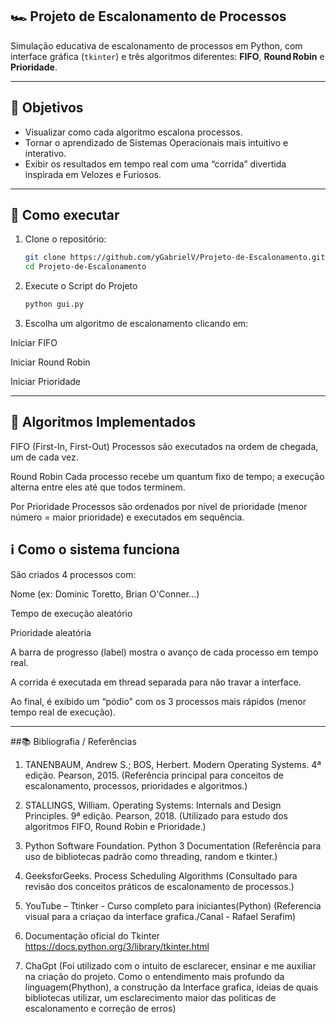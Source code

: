 ## 🏎️ Projeto de Escalonamento de Processos

Simulação educativa de escalonamento de processos em Python, com interface gráfica (`tkinter`) e três algoritmos diferentes: **FIFO**, **Round Robin** e **Prioridade**.

---

## 🎯 Objetivos

- Visualizar como cada algoritmo escalona processos.
- Tornar o aprendizado de Sistemas Operacionais mais intuitivo e interativo.
- Exibir os resultados em tempo real com uma “corrida” divertida inspirada em Velozes e Furiosos.

---

## 🚀 Como executar

1. Clone o repositório:
   ```bash
   git clone https://github.com/yGabrielV/Projeto-de-Escalonamento.git
   cd Projeto-de-Escalonamento

2. Execute o Script do Projeto
   ```bash
   python gui.py
   
3. Escolha um algoritmo de escalonamento clicando em:

Iniciar FIFO

Iniciar Round Robin

Iniciar Prioridade

---

## 🧠 Algoritmos Implementados
FIFO (First-In, First-Out)
Processos são executados na ordem de chegada, um de cada vez.

Round Robin
Cada processo recebe um quantum fixo de tempo; a execução alterna entre eles até que todos terminem.

Por Prioridade
Processos são ordenados por nível de prioridade (menor número = maior prioridade) e executados em sequência.

## ℹ️ Como o sistema funciona
São criados 4 processos com:

Nome (ex: Dominic Toretto, Brian O'Conner…)

Tempo de execução aleatório

Prioridade aleatória

A barra de progresso (label) mostra o avanço de cada processo em tempo real.

A corrida é executada em thread separada para não travar a interface.

Ao final, é exibido um “pódio” com os 3 processos mais rápidos (menor tempo real de execução).

---

##📚 Bibliografia / Referências
1. TANENBAUM, Andrew S.; BOS, Herbert. Modern Operating Systems. 4ª edição. Pearson, 2015.
(Referência principal para conceitos de escalonamento, processos, prioridades e algoritmos.)

2. STALLINGS, William. Operating Systems: Internals and Design Principles. 9ª edição. Pearson, 2018.
(Utilizado para estudo dos algoritmos FIFO, Round Robin e Prioridade.)

3. Python Software Foundation. Python 3 Documentation
(Referência para uso de bibliotecas padrão como threading, random e tkinter.)

4. GeeksforGeeks. Process Scheduling Algorithms
(Consultado para revisão dos conceitos práticos de escalonamento de processos.)

5. YouTube – Ttinker - Curso completo para iniciantes(Python)
   (Referencia visual para a criaçao da interface grafica./Canal - Rafael Serafim)

6. Documentação oficial do Tkinter
https://docs.python.org/3/library/tkinter.html

7. ChaGpt
   (Foi utilizado com o intuito de esclarecer, ensinar e me auxiliar na criação do projeto. Como o entendimento mais profundo da linguagem(Phython), a construção da Interface grafica, ideias de quais bibliotecas utilizar, um esclarecimento maior das politicas de escalonamento e correção de erros)


